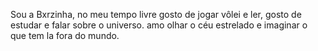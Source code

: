 Sou a Bxrzinha, no meu tempo livre gosto de jogar vôlei e ler, gosto de estudar e falar sobre o universo. amo olhar o céu estrelado e imaginar o que tem la fora do mundo.
